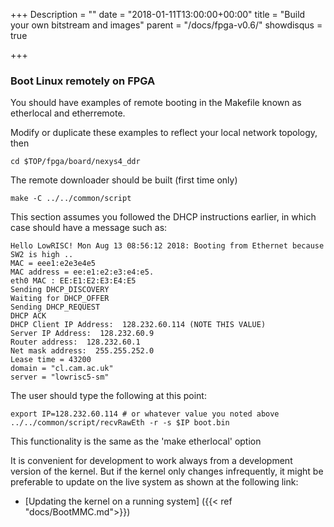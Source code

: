 +++
Description = ""
date = "2018-01-11T13:00:00+00:00"
title = "Build your own bitstream and images"
parent = "/docs/fpga-v0.6/"
showdisqus = true

+++


### Boot Linux remotely on FPGA

You should have examples of remote booting in the Makefile known as etherlocal and etherremote.

Modify or duplicate these examples to reflect your local network topology, then

    cd $TOP/fpga/board/nexys4_ddr

The remote downloader should be built (first time only)

    make -C ../../common/script

This section assumes you followed the DHCP instructions earlier, in which case should have a message such as:

    Hello LowRISC! Mon Aug 13 08:56:12 2018: Booting from Ethernet because SW2 is high ..
    MAC = eee1:e2e3e4e5
    MAC address = ee:e1:e2:e3:e4:e5.
    eth0 MAC : EE:E1:E2:E3:E4:E5
    Sending DHCP_DISCOVERY
    Waiting for DHCP_OFFER
    Sending DHCP_REQUEST
    DHCP ACK
    DHCP Client IP Address:  128.232.60.114 (NOTE THIS VALUE)
    Server IP Address:  128.232.60.9
    Router address:  128.232.60.1
    Net mask address:  255.255.252.0
    Lease time = 43200
    domain = "cl.cam.ac.uk"
    server = "lowrisc5-sm"

The user should type the following at this point:

    export IP=128.232.60.114 # or whatever value you noted above
    ../../common/script/recvRawEth -r -s $IP boot.bin

This functionality is the same as the 'make etherlocal' option

It is convenient for development to work always from a development version of the kernel.
But if the kernel only changes infrequently, it might be preferable to update on the live
system as shown at the following link:

* [Updating the kernel on a running system] ({{< ref "docs/BootMMC.md">}})


